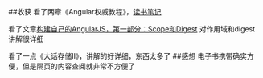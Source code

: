 ##收获
看了两章《Angular权威教程》，[读书笔记](http://read.lingyu.wang/the-complete-book-on-angularjs/README.html)

看了文章[构建自己的AngularJS，第一部分：Scope和Digest](http://www.ituring.com.cn/article/39865) 对作用域和digest讲解很详细

看了一点《大话存储II》，讲解的好详细，东西太多了
##感想
电子书携带确实方便，但是隔页的内容查阅就非常不方便了


